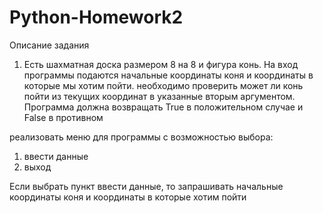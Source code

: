 # Python-Homework2

Описание задания

1) Есть шахматная доска размером 8 на 8 и фигура конь. На вход программы подаются начальные координаты коня и координаты в которые мы хотим пойти. необходимо проверить может ли конь пойти из текущих координат в указанные вторым аргументом. Программа должна возвращать True в положительном случае и False в противном

реализовать меню для программы с возможностью выбора:
1) ввести данные
2) выход

Если выбрать пункт ввести данные, то запрашивать начальные координаты коня и координаты в которые хотим пойти
